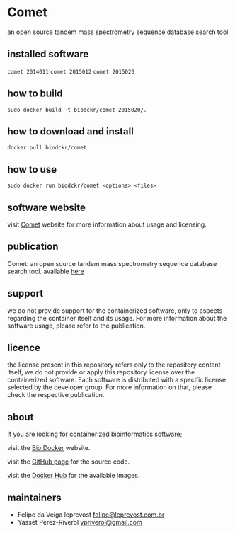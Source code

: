 Comet
=====
an open source tandem mass spectrometry sequence database search tool


installed software
--------
`comet 2014011`
`comet 2015012`
`comet 2015020`


how to build
------------
`sudo docker build -t biodckr/comet 2015020/.`


how to download and install
---------------------------
`docker pull biodckr/comet`


how to use
------------
`sudo docker run biodckr/comet <options> <files>`


software website
----------------
visit [Comet](http://comet-ms.sourceforge.net/) website for more information about usage and licensing.


publication
-----------
Comet: an open source tandem mass spectrometry sequence database search tool.
available [here](10.1002/pmic.201200439)


support
-------
we do not provide support for the containerized software, only to aspects regarding the container itself
and its usage. For more information about the software usage, please refer to the publication.


licence
-------
the license present in this repository refers only to the repository content itself, we do not provide or
apply this repository license over the containerized software. Each software is distributed with a specific
license selected by the developer group. For more information on that, please check the respective publication.


about
-----
If you are looking for containerized bioinformatics software;

visit the [Bio Docker](http://biodocker.github.io "Bio Docker") website.

visit the [GitHub page](https://github.com/BioDocker/) for the source code.

visit the [Docker Hub](https://registry.hub.docker.com/repos/biodckr/) for the available images.


maintainers
-----------
* Felipe da Veiga leprevost <felipe@leprevost.com.br>
* Yasset Perez-Riverol <ypriverol@gmail.com>
